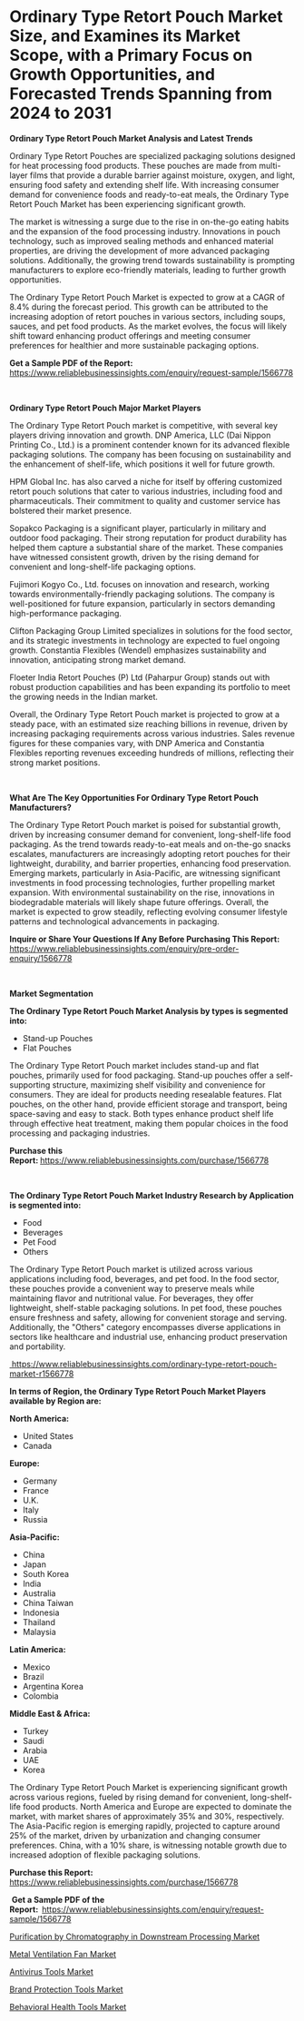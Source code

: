 <p><h1>Ordinary Type Retort Pouch Market Size, and Examines its Market Scope, with a Primary Focus on Growth Opportunities, and Forecasted Trends Spanning from 2024 to 2031</h1></p><p><strong>Ordinary Type Retort Pouch Market Analysis and Latest Trends</strong></p>
<p><p>Ordinary Type Retort Pouches are specialized packaging solutions designed for heat processing food products. These pouches are made from multi-layer films that provide a durable barrier against moisture, oxygen, and light, ensuring food safety and extending shelf life. With increasing consumer demand for convenience foods and ready-to-eat meals, the Ordinary Type Retort Pouch Market has been experiencing significant growth.</p><p>The market is witnessing a surge due to the rise in on-the-go eating habits and the expansion of the food processing industry. Innovations in pouch technology, such as improved sealing methods and enhanced material properties, are driving the development of more advanced packaging solutions. Additionally, the growing trend towards sustainability is prompting manufacturers to explore eco-friendly materials, leading to further growth opportunities.</p><p>The Ordinary Type Retort Pouch Market is expected to grow at a CAGR of 8.4% during the forecast period. This growth can be attributed to the increasing adoption of retort pouches in various sectors, including soups, sauces, and pet food products. As the market evolves, the focus will likely shift toward enhancing product offerings and meeting consumer preferences for healthier and more sustainable packaging options.</p></p>
<p><strong>Get a Sample PDF of the Report:&nbsp;</strong> <a href="https://www.reliablebusinessinsights.com/enquiry/request-sample/1566778?utm_campaign=62&utm_medium=2&utm_source=Github&utm_content=ia&utm_term=26122024&utm_id=ordinary-type-retort-pouch">https://www.reliablebusinessinsights.com/enquiry/request-sample/1566778</a></p>
<p>&nbsp;</p>
<p><strong>Ordinary Type Retort Pouch Major Market Players</strong></p>
<p><p>The Ordinary Type Retort Pouch market is competitive, with several key players driving innovation and growth. DNP America, LLC (Dai Nippon Printing Co., Ltd.) is a prominent contender known for its advanced flexible packaging solutions. The company has been focusing on sustainability and the enhancement of shelf-life, which positions it well for future growth. </p><p>HPM Global Inc. has also carved a niche for itself by offering customized retort pouch solutions that cater to various industries, including food and pharmaceuticals. Their commitment to quality and customer service has bolstered their market presence.</p><p>Sopakco Packaging is a significant player, particularly in military and outdoor food packaging. Their strong reputation for product durability has helped them capture a substantial share of the market. These companies have witnessed consistent growth, driven by the rising demand for convenient and long-shelf-life packaging options. </p><p>Fujimori Kogyo Co., Ltd. focuses on innovation and research, working towards environmentally-friendly packaging solutions. The company is well-positioned for future expansion, particularly in sectors demanding high-performance packaging.</p><p>Clifton Packaging Group Limited specializes in solutions for the food sector, and its strategic investments in technology are expected to fuel ongoing growth. Constantia Flexibles (Wendel) emphasizes sustainability and innovation, anticipating strong market demand.</p><p>Floeter India Retort Pouches (P) Ltd (Paharpur Group) stands out with robust production capabilities and has been expanding its portfolio to meet the growing needs in the Indian market.</p><p>Overall, the Ordinary Type Retort Pouch market is projected to grow at a steady pace, with an estimated size reaching billions in revenue, driven by increasing packaging requirements across various industries. Sales revenue figures for these companies vary, with DNP America and Constantia Flexibles reporting revenues exceeding hundreds of millions, reflecting their strong market positions.</p></p>
<p>&nbsp;</p>
<p><strong>What Are The Key Opportunities For Ordinary Type Retort Pouch Manufacturers?</strong></p>
<p><p>The Ordinary Type Retort Pouch market is poised for substantial growth, driven by increasing consumer demand for convenient, long-shelf-life food packaging. As the trend towards ready-to-eat meals and on-the-go snacks escalates, manufacturers are increasingly adopting retort pouches for their lightweight, durability, and barrier properties, enhancing food preservation. Emerging markets, particularly in Asia-Pacific, are witnessing significant investments in food processing technologies, further propelling market expansion. With environmental sustainability on the rise, innovations in biodegradable materials will likely shape future offerings. Overall, the market is expected to grow steadily, reflecting evolving consumer lifestyle patterns and technological advancements in packaging.</p></p>
<p><strong>Inquire or Share Your Questions If Any Before Purchasing This Report:</strong> <a href="https://www.reliablebusinessinsights.com/enquiry/pre-order-enquiry/1566778?utm_campaign=62&utm_medium=2&utm_source=Github&utm_content=ia&utm_term=26122024&utm_id=ordinary-type-retort-pouch">https://www.reliablebusinessinsights.com/enquiry/pre-order-enquiry/1566778</a></p>
<p>&nbsp;</p>
<p><strong>Market Segmentation</strong></p>
<p><strong>The Ordinary Type Retort Pouch Market Analysis by types is segmented into:</strong></p>
<p><ul><li>Stand-up Pouches</li><li>Flat Pouches</li></ul></p>
<p><p>The Ordinary Type Retort Pouch market includes stand-up and flat pouches, primarily used for food packaging. Stand-up pouches offer a self-supporting structure, maximizing shelf visibility and convenience for consumers. They are ideal for products needing resealable features. Flat pouches, on the other hand, provide efficient storage and transport, being space-saving and easy to stack. Both types enhance product shelf life through effective heat treatment, making them popular choices in the food processing and packaging industries.</p></p>
<p><strong>Purchase this Report:&nbsp;</strong><a href="https://www.reliablebusinessinsights.com/purchase/1566778?utm_campaign=62&utm_medium=2&utm_source=Github&utm_content=ia&utm_term=26122024&utm_id=ordinary-type-retort-pouch">https://www.reliablebusinessinsights.com/purchase/1566778</a></p>
<p>&nbsp;</p>
<p><strong>The Ordinary Type Retort Pouch Market Industry Research by Application is segmented into:</strong></p>
<p><ul><li>Food</li><li>Beverages</li><li>Pet Food</li><li>Others</li></ul></p>
<p><p>The Ordinary Type Retort Pouch market is utilized across various applications including food, beverages, and pet food. In the food sector, these pouches provide a convenient way to preserve meals while maintaining flavor and nutritional value. For beverages, they offer lightweight, shelf-stable packaging solutions. In pet food, these pouches ensure freshness and safety, allowing for convenient storage and serving. Additionally, the "Others" category encompasses diverse applications in sectors like healthcare and industrial use, enhancing product preservation and portability.</p></p>
<p><a href="https://www.reliablebusinessinsights.com/ordinary-type-retort-pouch-market-r1566778?utm_campaign=62&utm_medium=2&utm_source=Github&utm_content=ia&utm_term=26122024&utm_id=ordinary-type-retort-pouch">&nbsp;https://www.reliablebusinessinsights.com/ordinary-type-retort-pouch-market-r1566778</a></p>
<p><strong>In terms of Region, the Ordinary Type Retort Pouch Market Players available by Region are:</strong></p>
<p>
    <p> <strong> North America: </strong>
        <ul>
            <li>United States</li>
            <li>Canada</li>
        </ul>
        </p> 
    <p> <strong> Europe: </strong>
        <ul>
            <li>Germany</li>
            <li>France</li>
            <li>U.K.</li>
            <li>Italy</li>
            <li>Russia</li>
        </ul>
        </p> 
    <p> <strong> Asia-Pacific: </strong>
        <ul>
            <li>China</li>
            <li>Japan</li>
            <li>South Korea</li>
            <li>India</li>
            <li>Australia</li>
            <li>China Taiwan</li>
            <li>Indonesia</li>
            <li>Thailand</li>
            <li>Malaysia</li>
        </ul>
        </p> 
    <p> <strong> Latin America: </strong>
        <ul>
            <li>Mexico</li>
            <li>Brazil</li>
            <li>Argentina Korea</li>
            <li>Colombia</li>
        </ul>
        </p> 
    <p> <strong> Middle East & Africa: </strong>
        <ul>
            <li>Turkey</li>
            <li>Saudi</li>
            <li>Arabia</li>
            <li>UAE</li>
            <li>Korea</li>
        </ul>
    </p>
    </p>
<p><p>The Ordinary Type Retort Pouch Market is experiencing significant growth across various regions, fueled by rising demand for convenient, long-shelf-life food products. North America and Europe are expected to dominate the market, with market shares of approximately 35% and 30%, respectively. The Asia-Pacific region is emerging rapidly, projected to capture around 25% of the market, driven by urbanization and changing consumer preferences. China, with a 10% share, is witnessing notable growth due to increased adoption of flexible packaging solutions.</p></p>
<p><strong>Purchase this Report: </strong><a href="https://www.reliablebusinessinsights.com/purchase/1566778?utm_campaign=62&utm_medium=2&utm_source=Github&utm_content=ia&utm_term=26122024&utm_id=ordinary-type-retort-pouch">https://www.reliablebusinessinsights.com/purchase/1566778</a></p>
<p>&nbsp;<strong>Get a Sample PDF of the Report:&nbsp;&nbsp;</strong><a href="https://www.reliablebusinessinsights.com/enquiry/request-sample/1566778?utm_campaign=62&utm_medium=2&utm_source=Github&utm_content=ia&utm_term=26122024&utm_id=ordinary-type-retort-pouch">https://www.reliablebusinessinsights.com/enquiry/request-sample/1566778</a></p>
<p><strong></strong></p>
<p><p><a href="https://github.com/comasnickie/Market-Research-Report-List-1/blob/main/purification-by-chromatography-in-downstream-processing-market.md?utm_campaign=62&utm_medium=2&utm_source=Github&utm_content=ia&utm_term=26122024&utm_id=ordinary-type-retort-pouch">Purification by Chromatography in Downstream Processing Market</a></p><p><a href="https://github.com/bornergabrielle89/Market-Research-Report-List-1/blob/main/metal-ventilation-fan-market.md?utm_campaign=62&utm_medium=2&utm_source=Github&utm_content=ia&utm_term=26122024&utm_id=ordinary-type-retort-pouch">Metal Ventilation Fan Market</a></p><p><a href="https://www.linkedin.com/pulse/strategic-analysis-antivirus-tools-market-2024-2031-growth-drivers-yqdrc?utm_campaign=62&utm_medium=2&utm_source=Github&utm_content=ia&utm_term=26122024&utm_id=ordinary-type-retort-pouch">Antivirus Tools Market</a></p><p><a href="https://www.linkedin.com/pulse/brand-protection-tools-market-size-report-2024-2031-sales-revenue-zbj9c?utm_campaign=62&utm_medium=2&utm_source=Github&utm_content=ia&utm_term=26122024&utm_id=ordinary-type-retort-pouch">Brand Protection Tools Market</a></p><p><a href="https://www.linkedin.com/pulse/behavioral-health-tools-market-study-offeringa-thorough-summary-wbsuc?utm_campaign=62&utm_medium=2&utm_source=Github&utm_content=ia&utm_term=26122024&utm_id=ordinary-type-retort-pouch">Behavioral Health Tools Market</a></p></p>